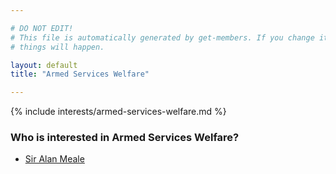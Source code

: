 ```yaml
---

# DO NOT EDIT!
# This file is automatically generated by get-members. If you change it, bad
# things will happen.

layout: default
title: "Armed Services Welfare"

---
```


{% include interests/armed-services-welfare.md %}

### Who is interested in Armed Services Welfare?


* [Sir Alan Meale](../members/sir-alan-meale.html)
